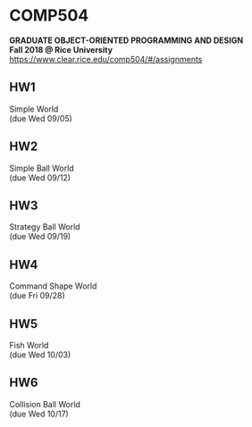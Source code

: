 # COMP504
<b>GRADUATE OBJECT-ORIENTED PROGRAMMING AND DESIGN</b><br/>
<b>Fall 2018 @ Rice University</b><br/>
https://www.clear.rice.edu/comp504/#/assignments

## HW1
Simple World<br/>
(due Wed 09/05)
## HW2
Simple Ball World<br/>
(due Wed 09/12)
## HW3
Strategy Ball World<br/>
(due Wed 09/19)
## HW4
Command Shape World<br/>
(due Fri 09/28)
## HW5
Fish World<br/>
(due Wed 10/03)
## HW6
Collision Ball World<br/>
(due Wed 10/17)
